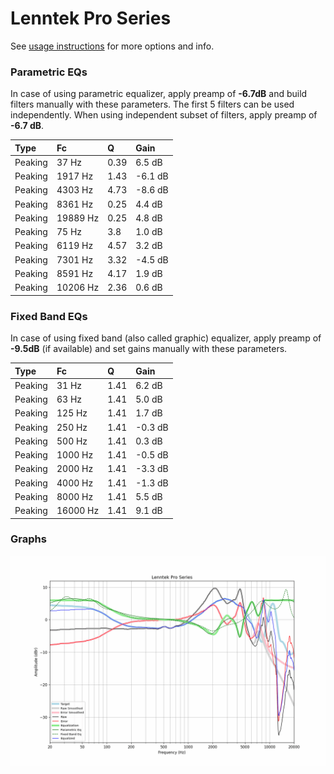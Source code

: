 # Lenntek Pro Series
See [usage instructions](https://github.com/jaakkopasanen/AutoEq#usage) for more options and info.

### Parametric EQs
In case of using parametric equalizer, apply preamp of **-6.7dB** and build filters manually
with these parameters. The first 5 filters can be used independently.
When using independent subset of filters, apply preamp of **-6.7 dB**.

| Type    | Fc       |    Q | Gain    |
|:--------|:---------|:-----|:--------|
| Peaking | 37 Hz    | 0.39 | 6.5 dB  |
| Peaking | 1917 Hz  | 1.43 | -6.1 dB |
| Peaking | 4303 Hz  | 4.73 | -8.6 dB |
| Peaking | 8361 Hz  | 0.25 | 4.4 dB  |
| Peaking | 19889 Hz | 0.25 | 4.8 dB  |
| Peaking | 75 Hz    | 3.8  | 1.0 dB  |
| Peaking | 6119 Hz  | 4.57 | 3.2 dB  |
| Peaking | 7301 Hz  | 3.32 | -4.5 dB |
| Peaking | 8591 Hz  | 4.17 | 1.9 dB  |
| Peaking | 10206 Hz | 2.36 | 0.6 dB  |

### Fixed Band EQs
In case of using fixed band (also called graphic) equalizer, apply preamp of **-9.5dB**
(if available) and set gains manually with these parameters.

| Type    | Fc       |    Q | Gain    |
|:--------|:---------|:-----|:--------|
| Peaking | 31 Hz    | 1.41 | 6.2 dB  |
| Peaking | 63 Hz    | 1.41 | 5.0 dB  |
| Peaking | 125 Hz   | 1.41 | 1.7 dB  |
| Peaking | 250 Hz   | 1.41 | -0.3 dB |
| Peaking | 500 Hz   | 1.41 | 0.3 dB  |
| Peaking | 1000 Hz  | 1.41 | -0.5 dB |
| Peaking | 2000 Hz  | 1.41 | -3.3 dB |
| Peaking | 4000 Hz  | 1.41 | -1.3 dB |
| Peaking | 8000 Hz  | 1.41 | 5.5 dB  |
| Peaking | 16000 Hz | 1.41 | 9.1 dB  |

### Graphs
![](./Lenntek%20Pro%20Series.png)